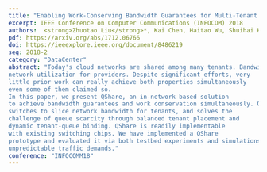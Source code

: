 ```yaml
---
title: "Enabling Work-Conserving Bandwidth Guarantees for Multi-Tenant Datacenters via Dynamic Tenant-Queue Binding"
excerpt: IEEE Conference on Computer Communications (INFOCOM) 2018
authors:  <strong>Zhuotao Liu</strong>*, Kai Chen, Haitao Wu, Shuihai Hu, Yih-Chun Hu, Yi Wang, Gong Zhang
pdf: https://arxiv.org/abs/1712.06766
doi: https://ieeexplore.ieee.org/document/8486219
seq: 2018-2
category: "DataCenter"
abstract: "Today's cloud networks are shared among many tenants. Bandwidth guarantees and work conservation are two key properties to ensure predictable performance for tenant applications and high
network utilization for providers. Despite significant efforts, very
little prior work can really achieve both properties simultaneously
even some of them claimed so.
In this paper, we present QShare, an in-network based solution
to achieve bandwidth guarantees and work conservation simultaneously. QShare leverages weighted fair queuing on commodity
switches to slice network bandwidth for tenants, and solves the
challenge of queue scarcity through balanced tenant placement and
dynamic tenant-queue binding. QShare is readily implementable
with existing switching chips. We have implemented a QShare
prototype and evaluated it via both testbed experiments and simulations. Our results show that QShare ensures bandwidth guarantees while driving network utilization to over 91% even under
unpredictable traffic demands."
conference: "INFOCOMM18"
---
```

